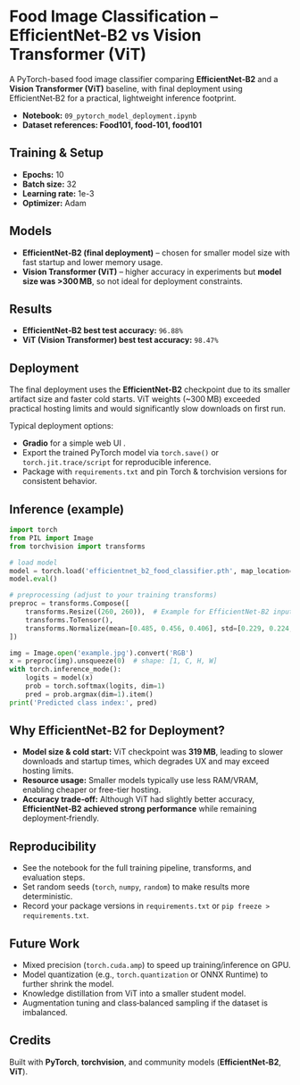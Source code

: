 # Food Image Classification – EfficientNet-B2 vs Vision Transformer (ViT)

A PyTorch-based food image classifier comparing **EfficientNet‑B2** and a **Vision Transformer (ViT)** baseline, with final deployment using EfficientNet‑B2 for a practical, lightweight inference footprint.

- **Notebook:** `09_pytorch_model_deployment.ipynb`
- **Dataset references: Food101, food-101, food101**

## Training & Setup
- **Epochs:** 10
- **Batch size:** 32
- **Learning rate:** 1e-3
- **Optimizer:** Adam

## Models
- **EfficientNet‑B2 (final deployment)** – chosen for smaller model size with fast startup and lower memory usage.
- **Vision Transformer (ViT)** – higher accuracy in experiments but **model size was >300 MB**, so not ideal for deployment constraints.

## Results
- **EfficientNet‑B2 best test accuracy:** `96.88%`
- **ViT (Vision Transformer) best test accuracy:** `98.47%`

## Deployment
The final deployment uses the **EfficientNet‑B2** checkpoint due to its smaller artifact size and faster cold starts. ViT weights (~300 MB) exceeded practical hosting limits and would significantly slow downloads on first run.

Typical deployment options:
- **Gradio** for a simple web UI .
- Export the trained PyTorch model via `torch.save()` or `torch.jit.trace/script` for reproducible inference.
- Package with `requirements.txt` and pin Torch & torchvision versions for consistent behavior.

## Inference (example)
```python
import torch
from PIL import Image
from torchvision import transforms

# load model
model = torch.load('efficientnet_b2_food_classifier.pth', map_location='cpu')
model.eval()

# preprocessing (adjust to your training transforms)
preproc = transforms.Compose([
    transforms.Resize((260, 260)),  # Example for EfficientNet-B2 input
    transforms.ToTensor(),
    transforms.Normalize(mean=[0.485, 0.456, 0.406], std=[0.229, 0.224, 0.225]),
])

img = Image.open('example.jpg').convert('RGB')
x = preproc(img).unsqueeze(0)  # shape: [1, C, H, W]
with torch.inference_mode():
    logits = model(x)
    prob = torch.softmax(logits, dim=1)
    pred = prob.argmax(dim=1).item()
print('Predicted class index:', pred)
```

## Why EfficientNet‑B2 for Deployment?
- **Model size & cold start:** ViT checkpoint was **319 MB**, leading to slower downloads and startup times, which degrades UX and may exceed hosting limits.
- **Resource usage:** Smaller models typically use less RAM/VRAM, enabling cheaper or free-tier hosting.
- **Accuracy trade‑off:** Although ViT had slightly better accuracy, **EfficientNet‑B2 achieved strong performance** while remaining deployment‑friendly.

## Reproducibility
- See the notebook for the full training pipeline, transforms, and evaluation steps.
- Set random seeds (`torch`, `numpy`, `random`) to make results more deterministic.
- Record your package versions in `requirements.txt` or `pip freeze > requirements.txt`.

## Future Work
- Mixed precision (`torch.cuda.amp`) to speed up training/inference on GPU.
- Model quantization (e.g., `torch.quantization` or ONNX Runtime) to further shrink the model.
- Knowledge distillation from ViT into a smaller student model.
- Augmentation tuning and class‑balanced sampling if the dataset is imbalanced.

## Credits
Built with **PyTorch**, **torchvision**, and community models (**EfficientNet‑B2**, **ViT**).
